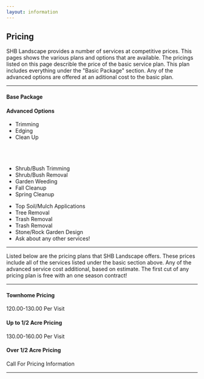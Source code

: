 ```yaml
---
layout: information
---
```


<div class="row-fluid">
        <div class="span12">
            <h2>Pricing</h2>
            <p class="lead">
                SHB Landscape provides a number of services at competitive prices.
                This pages shows the various plans and options that are available.
                The pricings listed on this page describle the price of the basic
                service plan. This plan includes everything under the 
                "Basic Package" section. Any of the advanced options are offered 
                at an aditional cost to the basic plan.
            </p>
        </div>
</div>
<hr />
<div class="row-fluid">
    <div class="row-fluid">
        <div class="span4">
            <h4 class="text-center">Base Package</h4>
        </div>
        <div class="span8">
            <h4 class="text-center">Advanced Options</h4>
        </div>
    </div>
    <div class="row-fluid">
        <div class="span4 well well-small">
            <ul>
                <li>Trimming</li>
                <li>Edging</li>
                <li>Clean Up</li>
                <br />
                <br />
                <br />
            </ul>
        </div>
        <div class="span8 well well-small">
        <div class="span6">
            <ul>
                <li>Shrub/Bush Trimming</li>
                <li>Shrub/Bush Removal</li>
                <li>Garden Weeding</li>
                <li>Fall Cleanup</li>
                <li>Spring Cleanup</li>
            </ul>
        </div>
        <div class="span6">
            <ul>
                <li>Top Soil/Mulch Applications</li>
                <li>Tree Removal</li>
                <li>Trash Removal</li>
                <li>Trash Removal</li>
                <li>Stone/Rock Garden Design</li>
                <li>Ask about any other services!</li>
            </ul>
        </div>
        </div>
    </div>
</div>
<hr />
<div class="row-fluid">
    <div class="span12">
        <p class="lead">
        Listed below are the pricing plans that SHB Landscape offers. These prices
        include all of the services listed under the basic section above. Any of 
        the advanced service cost additional, based on estimate. The first cut of 
        any pricing plan is free with an one season contract!
        </p>
    </div>
</div>
<hr />
<div class="row-fluid">
    <div class="span12">
        <div class="span4">
            <h4 class="text-center">Townhome Pricing</h4>
            <div class="well well-small">
                120.00-130.00 Per Visit
            </div>
        </div>
        <div class="span4">
            <h4 class="text-center">Up to 1/2 Acre Pricing</h4>
            <div class="well well-small">
                130.00-160.00 Per Visit
            </div>
        </div>
        <div class="span4">
            <h4 class="text-center">Over 1/2 Acre Pricing</h4>
            <div class="well well-small">
                Call For Pricing Information
            </div>
        </div>
    </div>
</div>
<hr />
